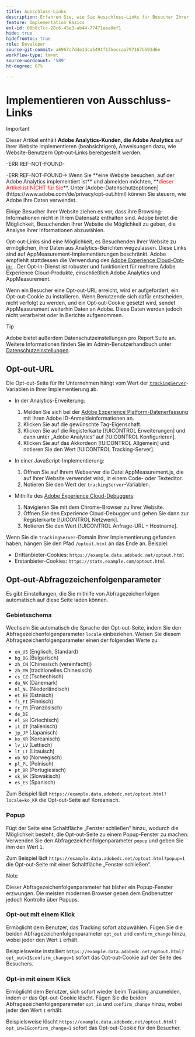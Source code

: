 ```yaml
---
title: Ausschluss-Links
description: Erfahren Sie, wie Sie Ausschluss-Links für Besucher Ihrer Website implementieren.
feature: Implementation Basics
exl-id: 08b8c7cc-28c6-45e3-ab44-77471eea8ef1
hide: true
hidefromtoc: true
role: Developer
source-git-commit: a6967c7d4e1dca5491f13beccaa797167b503d6e
workflow-type: tm+mt
source-wordcount: '589'
ht-degree: 67%

---
```


# Implementieren von Ausschluss-Links

>[!IMPORTANT]
>
> Dieser Artikel enthält **Adobe Analytics-Kunden, die Adobe Analytics** auf ihrer Website implementieren (beabsichtigen), Anweisungen dazu, wie Website-Benutzern Opt-out-Links bereitgestellt werden. <p><p>
><p>-ERR:REF-NOT-FOUND-<p>-ERR:REF-NOT-FOUND-> Wenn Sie **eine Website besuchen, auf der Adobe Analytics implementiert ist** und abmelden möchten, **<span style="color:red">dieser Artikel ist NICHT für Sie</span>**. Unter [Adobe-Datenschutzoptionen](https://www.adobe.com/de/privacy/opt-out.html) können Sie steuern, wie Adobe Ihre Daten verwendet.

Einige Besucher Ihrer Website ziehen es vor, dass ihre Browsing-Informationen nicht in Ihrem Datensatz enthalten sind. Adobe bietet die Möglichkeit, Besuchenden Ihrer Website die Möglichkeit zu geben, die Analyse ihrer Informationen abzuwählen.

Opt-out-Links sind eine Möglichkeit, es Besuchenden Ihrer Website zu ermöglichen, ihre Daten aus Analytics-Berichten wegzulassen. Diese Links sind auf AppMeasurement-Implementierungen beschränkt. Adobe empfiehlt stattdessen die Verwendung des [Adobe Experience Cloud-Opt-in-](https://experienceleague.adobe.com/docs/id-service/using/implementation/opt-in-service/optin-overview.html?lang=de) . Der Opt-in-Dienst ist robuster und funktioniert für mehrere Adobe Experience Cloud-Produkte, einschließlich Adobe Analytics und AppMeasurement.

Wenn ein Besucher eine Opt-out-URL erreicht, wird er aufgefordert, ein Opt-out-Cookie zu installieren. Wenn Benutzende sich dafür entscheiden, nicht verfolgt zu werden, und ein Opt-out-Cookie gesetzt wird, sendet AppMeasurement weiterhin Daten an Adobe. Diese Daten werden jedoch nicht verarbeitet oder in Berichte aufgenommen.

>[!TIP]
>
>Adobe bietet außerdem Datenschutzeinstellungen pro Report Suite an. Weitere Informationen finden Sie im Admin-Benutzerhandbuch unter [Datenschutzeinstellungen](/help/admin/tools/manage-rs/edit-settings/general/privacy-settings.md).

## Opt-out-URL

Die Opt-out-Seite für Ihr Unternehmen hängt vom Wert der [`trackingServer`](../vars/config-vars/trackingserver.md)-Variablen in Ihrer Implementierung ab.

* In der Analytics-Erweiterung:
   1. Melden Sie sich bei der [Adobe Experience Platform-Datenerfassung](https://experience.adobe.com/data-collection) mit Ihren Adobe ID-Anmeldeinformationen an.
   1. Klicken Sie auf die gewünschte Tag-Eigenschaft.
   1. Klicken Sie auf die Registerkarte [!UICONTROL Erweiterungen] und dann unter „Adobe Analytics“ auf [!UICONTROL Konfigurieren].
   1. Klicken Sie auf das Akkordeon [!UICONTROL Allgemein] und notieren Sie den Wert [!UICONTROL Tracking-Server].

* In einer JavaScript-Implementierung:
   1. Öffnen Sie auf Ihrem Webserver die Datei AppMeasurement.js, die auf Ihrer Website verwendet wird, in einem Code- oder Texteditor.
   1. Notieren Sie den Wert der `trackingServer`-Variablen.

* Mithilfe des [Adobe Experience Cloud-Debuggers](https://experienceleague.adobe.com/docs/experience-platform/debugger/home.html):
   1. Navigieren Sie mit dem Chrome-Browser zu Ihrer Website.
   1. Öffnen Sie den Experience Cloud-Debugger und gehen Sie dann zur Registerkarte [!UICONTROL Netzwerk].
   1. Notieren Sie den Wert [!UICONTROL Anfrage-URL – Hostname].

Wenn Sie die `trackingServer`-Domain Ihrer Implementierung gefunden haben, hängen Sie den Pfad `/optout.html` an das Ende an. Beispiel:

* Drittanbieter-Cookies: `https://example.data.adobedc.net/optout.html`
* Erstanbieter-Cookies: `https://stats.example.com/optout.html`

## Opt-out-Abfragezeichenfolgenparameter

Es gibt Einstellungen, die Sie mithilfe von Abfragezeichenfolgen automatisch auf diese Seite laden können.

### Gebietsschema

Wechseln Sie automatisch die Sprache der Opt-out-Seite, indem Sie den Abfragezeichenfolgenparameter `locale` einbeziehen. Weisen Sie diesem Abfragezeichenfolgenparameter einen der folgenden Werte zu:

* `en_US` (Englisch, Standard)
* `bg_BG` (Bulgarisch)
* `zh_CN` (Chinesisch (vereinfacht))
* `zh_TW` (traditionelles Chinesisch)
* `cs_CZ` (Tschechisch)
* `da_NK` (Dänemark)
* `nl_NL` (Niederländisch)
* `et_EE` (Estnisch)
* `fi_FI` (Finnisch)
* `fr_FR` (Französisch)
* `de_DE`
* `el_GR` (Griechisch)
* `it_IT` (italienisch)
* `jp_JP` (Japanisch)
* `ko_KR` (Koreanisch)
* `lv_LV` (Lettisch)
* `lt_LT` (Litauisch)
* `nb_NO` (Norwegisch)
* `pl_PL` (Polnisch)
* `pt_BR` (Portugiesisch)
* `sk_SK` (Slowakisch)
* `es_ES` (Spanisch)

Zum Beispiel lädt `https://example.data.adobedc.net/optout.html?locale=ko_KR` die Opt-out-Seite auf Koreanisch.

### Popup

Fügt der Seite eine Schaltfläche „Fenster schließen“ hinzu, wodurch die Möglichkeit besteht, die Opt-out-Seite zu einem Popup-Fenster zu machen. Verwenden Sie den Abfragezeichenfolgenparameter `popup` und geben Sie ihm den Wert `1`.

Zum Beispiel lädt `https://example.data.adobedc.net/optout.html?popup=1` die Opt-out-Seite mit einer Schaltfläche „Fenster schließen“.

>[!NOTE]
>
>Dieser Abfragezeichenfolgenparameter hat bisher ein Popup-Fenster erzwungen. Die meisten modernen Browser geben dem Endbenutzer jedoch Kontrolle über Popups.

### Opt-out mit einem Klick

Ermöglicht dem Benutzer, das Tracking sofort abzuwählen. Fügen Sie die beiden Abfragezeichenfolgenparameter `opt_out` und `confirm_change` hinzu, wobei jeder den Wert `1` erhält.

Beispielsweise installiert `https://example.data.adobedc.net/optout.html?opt_out=1&confirm_change=1` sofort das Opt-out-Cookie auf der Seite des Besuchers.

### Opt-in mit einem Klick

Ermöglicht dem Benutzer, sich sofort wieder beim Tracking anzumelden, indem er das Opt-out-Cookie löscht. Fügen Sie die beiden Abfragezeichenfolgenparameter `opt_in` und `confirm_change` hinzu, wobei jeder den Wert `1` erhält.

Beispielsweise löscht `https://example.data.adobedc.net/optout.html?opt_in=1&confirm_change=1` sofort das Opt-out-Cookie für den Besucher.
